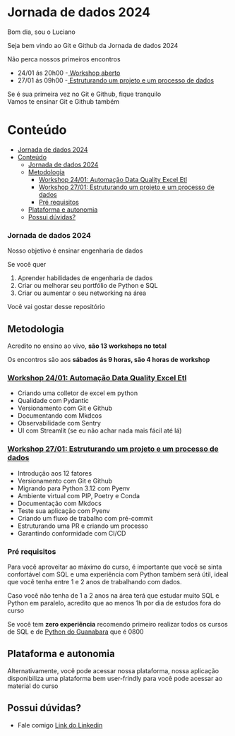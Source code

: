 # Jornada de dados 2024

Bom dia, sou o Luciano

Seja bem vindo ao Git e Github da Jornada de dados 2024

Não perca nossos primeiros encontros

- 24/01 ás 20h00 -[ Workshop aberto](https://www.jornadadedados2024.com.br/)
- 27/01 ás 09h00 -[ Estruturando um projeto e um processo de dados](https://github.com/lvgalvao/DataProjectStarterKit)

Se é sua primeira vez no Git e Github, fique tranquilo \
Vamos te ensinar Git e Github também

# Conteúdo

- [Jornada de dados 2024](#jornada-de-dados-2024)
- [Conteúdo](#conteúdo)
    - [Jornada de dados 2024](#jornada-de-dados-2024-1)
  - [Metodologia](#metodologia)
    - [Workshop 24/01: Automação Data Quality Excel Etl](#workshop-2401-automação-data-quality-excel-etl)
    - [Workshop 27/01: Estruturando um projeto e um processo de dados](#workshop-2701-estruturando-um-projeto-e-um-processo-de-dados)
    - [Pré requisitos](#pré-requisitos)
  - [Plataforma e autonomia](#plataforma-e-autonomia)
  - [Possui dúvidas?](#possui-dúvidas)

### Jornada de dados 2024

Nosso objetivo é ensinar engenharia de dados

Se você quer
1) Aprender habilidades de engenharia de dados
2) Criar ou melhorar seu portfólio de Python e SQL
3) Criar ou aumentar o seu networking na área

Você vai gostar desse repositório

## Metodologia

Acredito no ensino ao vivo, **são 13 workshops no total**

Os encontros são aos **sábados ás 9 horas, são 4 horas de workshop**

### [Workshop 24/01: Automação Data Quality Excel Etl](./00-automacao-data-qualiy-excel-etl/)

* Criando uma colletor de excel em python
* Qualidade com Pydantic
* Versionamento com Git e Github
* Documentando com Mkdcos
* Observabilidade com Sentry
* UI com Streamlit (se eu não achar nada mais fácil até lá)

### [Workshop 27/01: Estruturando um projeto e um processo de dados](https://github.com/lvgalvao/DataProjectStarterKit)

* Introdução aos 12 fatores
* Versionamento com Git e Github
* Migrando para Python 3.12 com Pyenv
* Ambiente virtual com PIP, Poetry e Conda
* Documentação com Mkdocs
* Teste sua aplicação com Pyenv
* Criando um fluxo de trabalho com pré-commit
* Estruturando uma PR e criando um processo
* Garantindo conformidade com CI/CD

### Pré requisitos

Para você aproveitar ao máximo do curso, é importante que você se sinta confortável com SQL e uma experiência com Python também será útil, ideal que você tenha entre 1 e 2 anos de trabalhando com dados.

Caso você não tenha de 1 a 2 anos na área terá que estudar muito SQL e Python em paralelo, acredito que ao menos 1h por dia de estudos fora do curso

Se você tem **zero experiência** recomendo primeiro realizar todos os cursos de SQL e de [Python do Guanabara](https://www.youtube.com/@CursoemVideo) que é 0800

## Plataforma e autonomia

Alternativamente, você pode acessar nossa plataforma, nossa aplicação disponibiliza uma plataforma bem user-frindly para você pode acessar ao material do curso

## Possui dúvidas? 

- Fale comigo [Link do Linkedin](https://www.linkedin.com/in/lucianovasconcelosf/)
